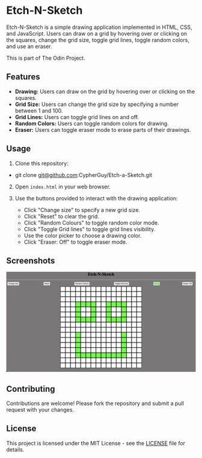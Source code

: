 # Etch-N-Sketch

Etch-N-Sketch is a simple drawing application implemented in HTML, CSS, and JavaScript. Users can draw on a grid by hovering over or clicking on the squares, change the grid size, toggle grid lines, toggle random colors, and use an eraser.

This is part of The Odin Project.

## Features

- **Drawing:** Users can draw on the grid by hovering over or clicking on the squares.
- **Grid Size:** Users can change the grid size by specifying a number between 1 and 100.
- **Grid Lines:** Users can toggle grid lines on and off.
- **Random Colors:** Users can toggle random colors for drawing.
- **Eraser:** Users can toggle eraser mode to erase parts of their drawings.

## Usage

1. Clone this repository:

- git clone git@github.com:CypherGuy/Etch-a-Sketch.git

2. Open `index.html` in your web browser.

3. Use the buttons provided to interact with the drawing application:
   - Click "Change size" to specify a new grid size.
   - Click "Reset" to clear the grid.
   - Click "Random Colours" to toggle random color mode.
   - Click "Toggle Grid lines" to toggle grid lines visibility.
   - Use the color picker to choose a drawing color.
   - Click "Eraser: Off" to toggle eraser mode.

## Screenshots

![Screenshot 1](images/image1.png)

## Contributing

Contributions are welcome! Please fork the repository and submit a pull request with your changes.

## License

This project is licensed under the MIT License - see the [LICENSE](LICENSE) file for details.

